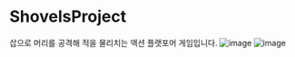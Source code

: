 # ShovelsProject
삽으로 머리를 공격해 적을 물리치는 액션 플랫포머 게임입니다.
![image](https://user-images.githubusercontent.com/68137693/197678086-f63a54fe-af83-450f-ba93-2d60247a5672.png)
![image](https://user-images.githubusercontent.com/68137693/197678045-cc795766-605c-4893-af44-dd562d4639b8.png)
